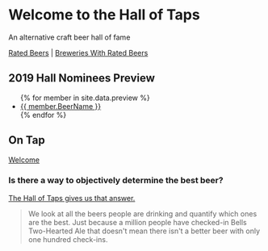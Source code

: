 # Welcome to the Hall of Taps

An alternative craft beer hall of fame

[Rated Beers](beers.md) |  [Breweries With Rated Beers](breweries.md)

## 2019 Hall Nominees Preview

<ul>
{% for member in site.data.preview %}
  <li>
    <a href="">
      {{ member.BeerName }}
    </a>
  </li>
{% endfor %}
</ul>


## On Tap
[Welcome](_posts/2019-03-13-welcome.md)

### Is there a way to objectively determine the best beer?
[The Hall of Taps gives us that answer.](about.md)

> We look at all the beers
> people are drinking and quantify which ones are the best.
> Just because a million people have checked-in Bells Two-Hearted Ale
> that doesn't mean there isn't a better beer with only one hundred check-ins.
